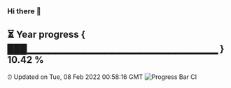 ### Hi there 👋
⏳ Year progress { ███▁▁▁▁▁▁▁▁▁▁▁▁▁▁▁▁▁▁▁▁▁▁▁▁▁▁▁ } 10.42 %
---
⏰ Updated on Tue, 08 Feb 2022 00:58:16 GMT
![Progress Bar CI](https://github.com/liununu/liununu/workflows/Progress%20Bar%20CI/badge.svg)
